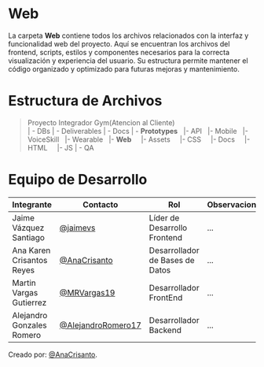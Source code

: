 # Web
La carpeta **Web** contiene todos los archivos relacionados con la interfaz y funcionalidad web del proyecto. Aquí se encuentran los archivos del frontend, scripts, estilos y componentes necesarios para la correcta visualización y experiencia del usuario. Su estructura permite mantener el código organizado y optimizado para futuras mejoras y mantenimiento.
# Estructura de Archivos
>Proyecto Integrador Gym(Atencion al Cliente)<br>
>| - DBs
>| - Deliverables
>| - Docs
>| - **Prototypes**
>&nbsp;&nbsp;|- API
>&nbsp;&nbsp;|- Mobile
>&nbsp;&nbsp;|- VoiceSkill
>&nbsp;&nbsp;|- Wearable
>&nbsp;&nbsp;|- **Web**
>&nbsp;&nbsp;&nbsp;&nbsp;|- Assets
>&nbsp;&nbsp;&nbsp;&nbsp;|- CSS
>&nbsp;&nbsp;&nbsp;&nbsp;|- Docs
>&nbsp;&nbsp;&nbsp;&nbsp;|- HTML
>&nbsp;&nbsp;&nbsp;&nbsp;|- JS
>| - QA<br>

# Equipo de Desarrollo
| Integrante                | Contacto                                                   | Rol                             | Observaciones |
| ------------------------- | ---------------------------------------------------------- | ------------------------------- | ------------- |
| Jaime Vázquez Santiago    | [@jaimevs](https://github.com/jaimevs)                     | Líder de Desarrollo Frontend    | ...           |
| Ana Karen Crisantos Reyes | [@AnaCrisanto](https://github.com/AnaCrisanto)             | Desarrollador de Bases de Datos | ...           |
| Martin Vargas Gutierrez   | [@MRVargas19](https://github.com/MRVargas19)               | Desarrollador FrontEnd          | ...           |
| Alejandro Gonzales Romero | [@AlejandroRomero17](https://github.com/AlejandroRomero17) | Desarrollador Backend           | ...           |

Creado por: [@AnaCrisanto](https://github.com/AnaCrisanto).











